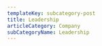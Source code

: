 ```yaml
---
templateKey: subcategory-post
title: Leadership
articleCategory: Company
subCategoryName: Leadership
---
```


